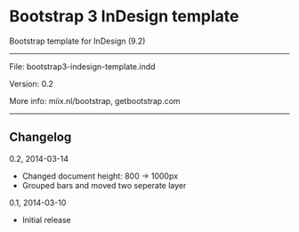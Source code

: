 # Bootstrap 3 InDesign template

Bootstrap template for InDesign (9.2)

---

File: bootstrap3-indesign-template.indd

Version: 0.2

More info: miix.nl/bootstrap, getbootstrap.com

---

## Changelog

0.2, 2014-03-14

* Changed document height: 800 -> 1000px
* Grouped bars and moved two seperate layer

0.1, 2014-03-10

* Initial release


